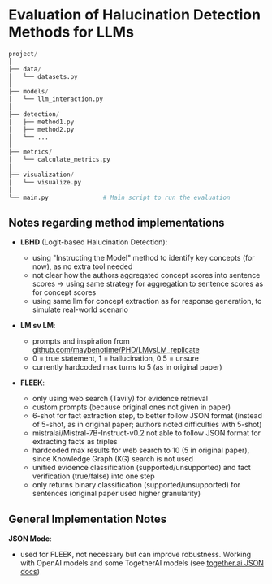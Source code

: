 
# Evaluation of Halucination Detection Methods for LLMs

```python
project/
│
├── data/
│   └── datasets.py
│
├── models/
│   └── llm_interaction.py
│
├── detection/
│   ├── method1.py
│   ├── method2.py
│   └── ...
│
├── metrics/
│   └── calculate_metrics.py
│
├── visualization/
│   └── visualize.py
│
└── main.py               # Main script to run the evaluation
```

## Notes regarding method implementations

- **LBHD** (Logit-based Halucination Detection):
    - using "Instructing the Model" method to identify key concepts (for now), as no extra tool needed
    - not clear how the authors aggregated concept scores into sentence scores -> using same strategy for aggregation to sentence scores as for concept scores
    - using same llm for concept extraction as for response generation, to simulate real-world scenario

- **LM sv LM**:
    - prompts and inspiration from [github.com/maybenotime/PHD/LMvsLM_replicate](https://github.com/maybenotime/PHD/tree/main/LMvsLM_replicate)
    - 0 = true statement, 1 = hallucination, 0.5 = unsure
    - currently hardcoded max turns to 5 (as in original paper)

- **FLEEK**:
    - only using web search (Tavily) for evidence retrieval
    - custom prompts (because original ones not given in paper)
    - 6-shot for fact extraction step, to better follow JSON format (instead of 5-shot, as in original paper; authors noted difficulties with 5-shot)
    - mistralai/Mistral-7B-Instruct-v0.2 not able to follow JSON format for extracting facts as triples
    - hardcoded max results for web search to 10 (5 in original paper), since Knowledge Graph (KG) search is not used
    - unified evidence classification (supported/unsupported) and fact verification (true/false) into one step
    - only returns binary classification (supported/unsupported) for sentences (original paper used higher granularity)


## General Implementation Notes

**JSON Mode**:
- used for FLEEK, not necessary but can improve robustness. Working with OpenAI models and some TogetherAI models (see [together.ai JSON docs](https://docs.together.ai/docs/json-mode))